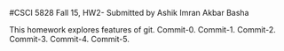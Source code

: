 #CSCI 5828 Fall 15, HW2- Submitted by Ashik Imran Akbar Basha

This homework explores features of git. Commit-0.
Commit-1.
Commit-2.
Commit-3.
Commit-4.
Commit-5.
